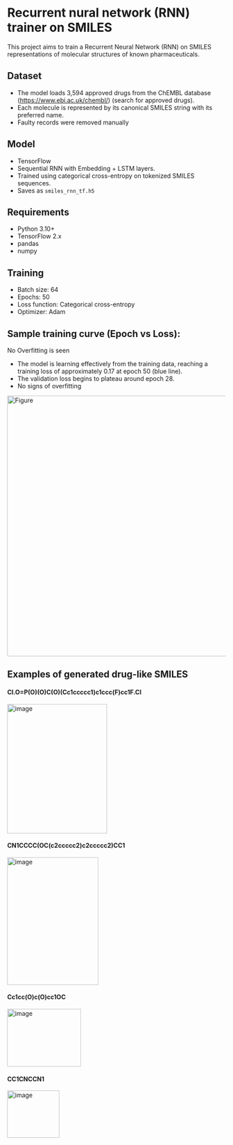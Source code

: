 # Recurrent nural network (RNN) trainer on SMILES
This project aims to train a Recurrent Neural Network (RNN)  on SMILES representations of molecular structures of known pharmaceuticals.

## Dataset
- The model loads 3,594 approved drugs from the ChEMBL database (https://www.ebi.ac.uk/chembl/) (search for approved drugs).
- Each molecule is represented by its canonical SMILES string with its preferred name.
- Faulty records were removed manually

## Model
- TensorFlow
- Sequential RNN with Embedding + LSTM layers.
- Trained using categorical cross-entropy on tokenized SMILES sequences.
- Saves as `smiles_rnn_tf.h5`

## Requirements
- Python 3.10+
- TensorFlow 2.x
- pandas
- numpy

## Training
- Batch size: 64
- Epochs: 50
- Loss function: Categorical cross-entropy
- Optimizer: Adam

## Sample training curve (Epoch vs Loss):


No Overfitting is seen
- The model is learning effectively from the training data, reaching a training loss of approximately 0.17 at epoch 50 (blue line).
- The validation loss begins to plateau around epoch 28.
- No signs of overfitting

<img width="680" height="600" alt="Figure" src="https://github.com/user-attachments/assets/4e059fdf-3a82-47bf-97de-5443b4f6533c" />

## Examples of generated drug-like SMILES
#### Cl.O=P(O)(O)C(O)(Cc1ccccc1)c1ccc(F)cc1F.Cl

<img width="230" height="298" alt="image" src="https://github.com/user-attachments/assets/2a74d4d2-c976-4a66-b2d1-5ae9810c62b2" />


#### CN1CCCC(OC(c2ccccc2)c2ccccc2)CC1

<img width="210" height="294" alt="image" src="https://github.com/user-attachments/assets/c59077b1-636f-4c8b-bce1-4df27e7463c7" />

#### Cc1cc(O)c(O)cc1OC

<img width="170" height="133" alt="image" src="https://github.com/user-attachments/assets/cb44f4a5-d4c0-4fa1-b897-1299952aa03e" />

#### CC1CNCCN1

<img width="120" height="109" alt="image" src="https://github.com/user-attachments/assets/28e0ff14-27ff-4a5b-a36c-d94e24282311" />



